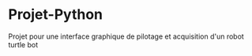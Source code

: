 # Projet-Python
Projet pour une interface graphique de pilotage et acquisition d'un robot turtle bot
